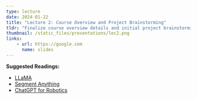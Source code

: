 ```yaml
---
type: lecture
date: 2024-01-22
title: "Lecture 2: Course Overview and Project Brainstorming"
tldr: "Finalize course overview details and initial project brainstorming activity."
thumbnail: /static_files/presentations/lec2.png
links: 
    - url: https://google.com
      name: slides
---
```

**Suggested Readings:**
- [LLaMA](https://arxiv.org/abs/2302.13971)
- [Segment Anything](https://arxiv.org/abs/2304.02643)
- [ChatGPT for Robotics](https://arxiv.org/abs/2306.17582)